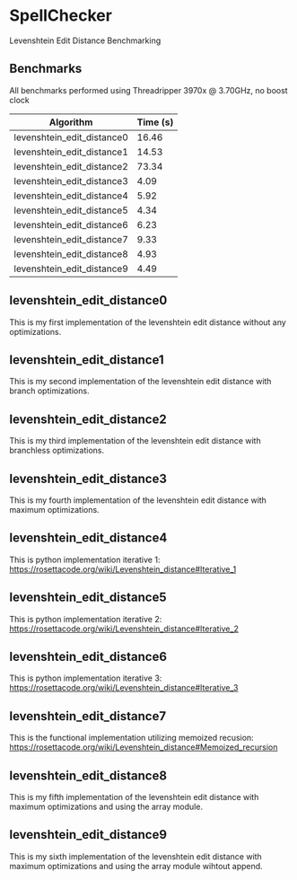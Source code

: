 # SpellChecker
Levenshtein Edit Distance Benchmarking

## Benchmarks

All benchmarks performed using Threadripper 3970x @ 3.70GHz, no boost clock

| Algorithm | Time (s) |
| --------- | ---- |
| levenshtein_edit_distance0 | 16.46 |
| levenshtein_edit_distance1 | 14.53 |
| levenshtein_edit_distance2 | 73.34 |
| levenshtein_edit_distance3 | 4.09 |
| levenshtein_edit_distance4 | 5.92 |
| levenshtein_edit_distance5 | 4.34 |
| levenshtein_edit_distance6 | 6.23 |
| levenshtein_edit_distance7 | 9.33 |
| levenshtein_edit_distance8 | 4.93 |
| levenshtein_edit_distance9 | 4.49 |


## levenshtein_edit_distance0
This is my first implementation of the levenshtein edit distance without any optimizations.


## levenshtein_edit_distance1
This is my second implementation of the levenshtein edit distance with branch optimizations.


## levenshtein_edit_distance2
This is my third implementation of the levenshtein edit distance with branchless optimizations.


## levenshtein_edit_distance3
This is my fourth implementation of the levenshtein edit distance with maximum optimizations.


## levenshtein_edit_distance4
This is python implementation iterative 1: https://rosettacode.org/wiki/Levenshtein_distance#Iterative_1


## levenshtein_edit_distance5
This is python implementation iterative 2: https://rosettacode.org/wiki/Levenshtein_distance#Iterative_2


## levenshtein_edit_distance6
This is python implementation iterative 3: https://rosettacode.org/wiki/Levenshtein_distance#Iterative_3


## levenshtein_edit_distance7
This is the functional implementation utilizing memoized recusion: https://rosettacode.org/wiki/Levenshtein_distance#Memoized_recursion

## levenshtein_edit_distance8
This is my fifth implementation of the levenshtein edit distance with maximum optimizations and using the array module.

## levenshtein_edit_distance9
This is my sixth implementation of the levenshtein edit distance with maximum optimizations and using the array module wihtout append.